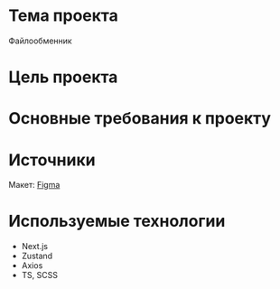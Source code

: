 # Тема проекта
Файлообменник
# Цель проекта

# Основные требования к проекту

# Источники
Макет: [Figma](https://www.figma.com/file/z8IEsmN4Z7BvE5AiQp3ICa/Bunko-Security?type=design&node-id=1-4&mode=design&t=B684pkXSCBqfNBdy-0)
# Используемые технологии
- Next.js
- Zustand
- Axios
- TS, SCSS